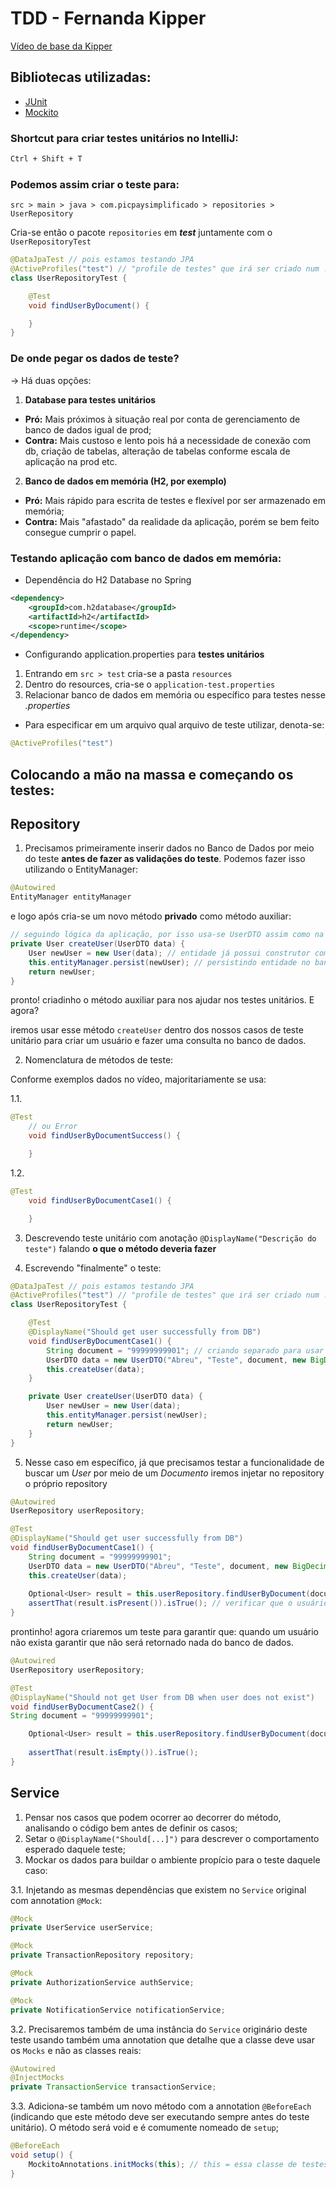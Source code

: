 # TDD - Fernanda Kipper

[Vídeo de base da Kipper](https://www.youtube.com/watch?v=T6ChO8LQxRE)

## Bibliotecas utilizadas:
- [JUnit](https://junit.org/junit5/)
- [Mockito](https://site.mockito.org/)

### Shortcut para criar testes unitários no IntelliJ:
```markdown
Ctrl + Shift + T
```

### Podemos assim criar o teste para:

```src > main > java > com.picpaysimplificado > repositories > UserRepository```

Cria-se então o pacote ```repositories``` em _**test**_ juntamente com o ```UserRepositoryTest```
```java
@DataJpaTest // pois estamos testando JPA
@ActiveProfiles("test") // "profile de testes" que irá ser criado num .properties jajá
class UserRepositoryTest {

    @Test
    void findUserByDocument() {

    }
}
```

### De onde pegar os dados de teste?

-> Há duas opções:
1. **Database para testes unitários**
- **Pró:** Mais próximos à situação real por conta de gerenciamento de banco de dados igual de prod;
- **Contra:** Mais custoso e lento pois há a necessidade de conexão com db, criação de tabelas, alteração de tabelas conforme escala de aplicação na prod etc.
2. **Banco de dados em memória (H2, por exemplo)**
- **Pró:** Mais rápido para escrita de testes e flexível por ser armazenado em memória;
- **Contra:** Mais "afastado" da realidade da aplicação, porém se bem feito consegue cumprir o papel.

### Testando aplicação com banco de dados em memória:

- Dependência do H2 Database no Spring
```xml
<dependency>
    <groupId>com.h2database</groupId>
    <artifactId>h2</artifactId>
    <scope>runtime</scope>
</dependency>
```
- Configurando application.properties para **testes unitários**

1. Entrando em ```src > test``` cria-se a pasta ```resources```
2. Dentro do resources, cria-se o ```application-test.properties```
3. Relacionar banco de dados em memória ou específico para testes nesse _.properties_

- Para especificar em um arquivo qual arquivo de teste utilizar, denota-se:
```java
@ActiveProfiles("test")
```

## Colocando a mão na massa e começando os testes:

## Repository

1. Precisamos primeiramente inserir dados no Banco de Dados por meio do teste **antes de fazer as validações do teste**. Podemos fazer isso utilizando o EntityManager:

```java
@Autowired
EntityManager entityManager
```
e logo após cria-se um novo método **privado** como método auxiliar:
```java
// seguindo lógica da aplicação, por isso usa-se UserDTO assim como na aplicação.
private User createUser(UserDTO data) {
    User newUser = new User(data); // entidade já possui construtor com UserDTO
    this.entityManager.persist(newUser); // persistindo entidade no banco de dados
    return newUser;
}
```
pronto! criadinho o método auxiliar para nos ajudar nos testes unitários. E agora?

iremos usar esse método ```createUser``` dentro dos nossos casos de teste unitário para criar um usuário e fazer uma consulta no banco de dados.

2. Nomenclatura de métodos de teste:

Conforme exemplos dados no vídeo, majoritariamente se usa:

1.1. 
```java
@Test
    // ou Error
    void findUserByDocumentSuccess() {

    }
```
1.2.
```java
@Test
    void findUserByDocumentCase1() {

    }
```

3. Descrevendo teste unitário com anotação ```@DisplayName("Descrição do teste")``` falando **o que o método deveria fazer**

4. Escrevendo "finalmente" o teste:

```java
@DataJpaTest // pois estamos testando JPA
@ActiveProfiles("test") // "profile de testes" que irá ser criado num .properties jajá
class UserRepositoryTest {

    @Test
    @DisplayName("Should get user successfully from DB")
    void findUserByDocumentCase1() {
        String document = "99999999901"; // criando separado para usar em consulta dps
        UserDTO data = new UserDTO("Abreu", "Teste", document, new BigDecimal(10), "teste@gmail.com", "teste@2025", UserType.COMMON);
        this.createUser(data);
    }

    private User createUser(UserDTO data) {
        User newUser = new User(data);
        this.entityManager.persist(newUser);
        return newUser;
    }
}
```

5. Nesse caso em específico, já que precisamos testar a funcionalidade de buscar um _User_ por meio de um _Documento_ iremos injetar no repository o próprio repository

```java
@Autowired
UserRepository userRepository;

@Test
@DisplayName("Should get user successfully from DB")
void findUserByDocumentCase1() {
    String document = "99999999901";
    UserDTO data = new UserDTO("Abreu", "Teste", document, new BigDecimal(10), "teste@gmail.com", "teste@2025", UserType.COMMON);
    this.createUser(data);
    
    Optional<User> result = this.userRepository.findUserByDocument(document); // usando o repository
    assertThat(result.isPresent()).isTrue(); // verificar que o usuário foi encontrado e está presente no resultado
}
```

prontinho! agora criaremos um teste para garantir que: quando um usuário não exista garantir que não será retornado nada do banco de dados.

```java
@Autowired
UserRepository userRepository;

@Test
@DisplayName("Should not get User from DB when user does not exist")
void findUserByDocumentCase2() {
String document = "99999999901";

    Optional<User> result = this.userRepository.findUserByDocument(document);
    
    assertThat(result.isEmpty()).isTrue();
}
```

## Service

1. Pensar nos casos que podem ocorrer ao decorrer do método, analisando o código bem antes de definir os casos;
2. Setar o ```@DisplayName("Should[...]")``` para descrever o comportamento esperado daquele teste;
3. Mockar os dados para buildar o ambiente propício para o teste daquele caso:

3.1. Injetando as mesmas dependências que existem no ```Service``` original com annotation ```@Mock```:
```java
@Mock
private UserService userService;

@Mock
private TransactionRepository repository;

@Mock
private AuthorizationService authService;

@Mock
private NotificationService notificationService;
```

3.2. Precisaremos também de uma instância do ```Service``` originário deste teste usando também uma annotation que detalhe que a classe deve usar os ```Mocks``` e não as classes reais:

```java
@Autowired
@InjectMocks
private TransactionService transactionService;
```

3.3. Adiciona-se também um novo método com a annotation ```@BeforeEach``` (indicando que este método deve ser executando sempre antes do teste unitário). O método será void e é comumente nomeado de ```setup```;
```java
@BeforeEach
void setup() {
    MockitoAnnotations.initMocks(this); // this = essa classe de testes
}
```



